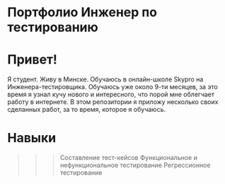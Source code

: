 # Портфолио Инженер по тестированию

# Привет!
Я студент. Живу в Минске. Обучаюсь в онлайн-школе Skypro на Инженера-тестировщика. 
Обучаюсь уже около 9-ти месяцев, за это время я узнал кучу нового и интересного, что порой мне облегчает работу в интернете.
В этом репозитории я приложу несколько своих сделанных работ, за то время, которое я обучаюсь.

# Навыки
>>> Составление тест-кейсов
Функциональное и нефункциональное тестирование
Регрессионное тестирование
